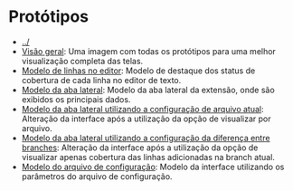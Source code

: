 # Protótipos

- [../](../README.md)
- [Visão geral](./visao_geral.svg): Uma imagem com todas os protótipos para uma melhor visualização completa das telas.
- [Modelo de linhas no editor](./linhas_no_editor.svg): Modelo de destaque dos status de cobertura de cada linha no editor de texto.
- [Modelo da aba lateral](./resumo_geral_aba_lateral.svg): Modelo da aba lateral da extensão, onde são exibidos os principais dados.
- [Modelo da aba lateral utilizando a configuração de arquivo atual](./resumo_do_arquivo_atual_aba_lateral.svg): Alteração da interface após a utilização da opção de visualizar por arquivo.
- [Modelo da aba lateral utilizando a configuração da diferença entre branches](./resumo_da_diferença_entre_branchs_aba_lateral.svg): Alteração da interface após a utilização da opção de visualizar apenas cobertura das linhas adicionadas na branch atual.
- [Modelo do arquivo de configuração](./modelo_arquivo_configuracao.svg): Modelo da interface utilizando os parâmetros do arquivo de configuração.
